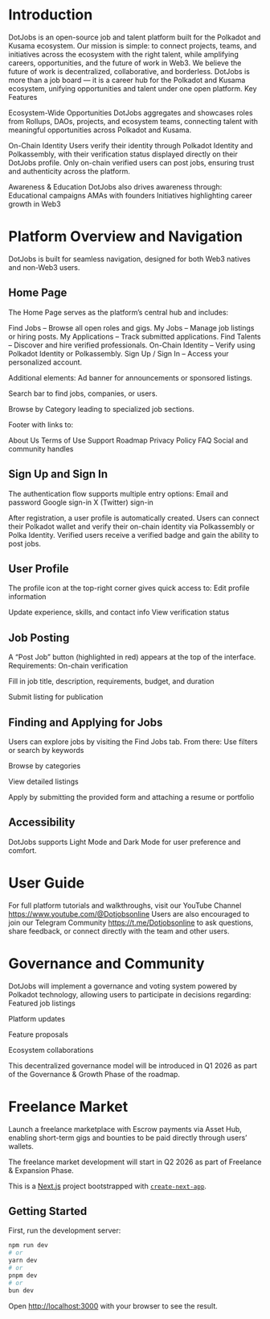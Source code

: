 # Introduction

DotJobs is an open-source job and talent platform built for the Polkadot and Kusama ecosystem.
Our mission is simple: to connect projects, teams, and initiatives across the ecosystem with the right talent, while amplifying careers, opportunities, and the future of work in Web3.
We believe the future of work is decentralized, collaborative, and borderless.
DotJobs is more than a job board — it is a career hub for the Polkadot and Kusama ecosystem, unifying opportunities and talent under one open platform.
Key Features

Ecosystem-Wide Opportunities
DotJobs aggregates and showcases roles from Rollups, DAOs, projects, and ecosystem teams, connecting talent with meaningful opportunities across Polkadot and Kusama.

On-Chain Identity
Users verify their identity through Polkadot Identity and Polkassembly, with their verification status displayed directly on their DotJobs profile.
Only on-chain verified users can post jobs, ensuring trust and authenticity across the platform.

Awareness & Education
DotJobs also drives awareness through:
Educational campaigns
AMAs with founders
Initiatives highlighting career growth in Web3


# Platform Overview and Navigation
DotJobs is built for seamless navigation, designed for both Web3 natives and non-Web3 users.

## Home Page
The Home Page serves as the platform’s central hub and includes:

Find Jobs – Browse all open roles and gigs.
My Jobs – Manage job listings or hiring posts.
My Applications – Track submitted applications.
Find Talents – Discover and hire verified professionals.
On-Chain Identity – Verify using Polkadot Identity or Polkassembly.
Sign Up / Sign In – Access your personalized account.


Additional elements:
Ad banner for announcements or sponsored listings.

Search bar to find jobs, companies, or users.

Browse by Category leading to specialized job sections.

Footer with links to:

About Us
Terms of Use
Support
Roadmap
Privacy Policy
FAQ
Social and community handles


## Sign Up and Sign In

The authentication flow supports multiple entry options:
Email and password
Google sign-in
X (Twitter) sign-in

After registration, a user profile is automatically created.
Users can connect their Polkadot wallet and verify their on-chain identity via Polkassembly or Polka Identity.
Verified users receive a verified badge and gain the ability to post jobs.


## User Profile
The profile icon at the top-right corner gives quick access to:
Edit profile information

Update experience, skills, and contact info
View verification status

## Job Posting
A “Post Job” button (highlighted in red) appears at the top of the interface.
Requirements:
On-chain verification

Fill in job title, description, requirements, budget, and duration

Submit listing for publication

## Finding and Applying for Jobs
Users can explore jobs by visiting the Find Jobs tab.
From there:
Use filters or search by keywords

Browse by categories

View detailed listings

Apply by submitting the provided form and attaching a resume or portfolio

## Accessibility
DotJobs supports Light Mode and Dark Mode for user preference and comfort.

# User Guide
For full platform tutorials and walkthroughs, visit our  YouTube Channel https://www.youtube.com/@Dotjobsonline
Users are also encouraged to join our Telegram Community  https://t.me/Dotjobsonline
 to ask questions, share feedback, or connect directly with the team and other users.

# Governance and Community
DotJobs will implement a governance and voting system powered by Polkadot technology, allowing users to participate in decisions regarding:
Featured job listings

Platform updates

Feature proposals

Ecosystem collaborations

This decentralized governance model will be introduced in Q1 2026 as part of the Governance & Growth Phase of the roadmap.

# Freelance Market
Launch a freelance marketplace with Escrow payments via Asset Hub, enabling short-term gigs and bounties to be paid directly through users’ wallets.

The freelance market development will start in Q2 2026 as part of Freelance & Expansion Phase.






This is a [Next.js](https://nextjs.org) project bootstrapped with [`create-next-app`](https://nextjs.org/docs/app/api-reference/cli/create-next-app).

## Getting Started

First, run the development server:

```bash
npm run dev
# or
yarn dev
# or
pnpm dev
# or
bun dev
```

Open [http://localhost:3000](http://localhost:3000) with your browser to see the result.
